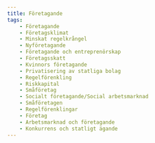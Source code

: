 ```yaml
---
title: Företagande
tags:
    - Företagande
    - Företagsklimat
    - Minskat regelkrångel
    - Nyföretagande
    - Företagande och entreprenörskap
    - Företagsskatt
    - Kvinnors företagande
    - Privatisering av statliga bolag
    - Regelförenkling 
    - Riskkapital
    - Småföretag
    - Socialt företagande/Social arbetsmarknad
    - Småföretagen
    - Regelförenklingar
    - Företag
    - Arbetsmarknad och företagande
    - Konkurrens och statligt ägande
---
```

